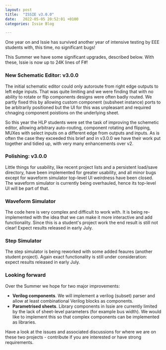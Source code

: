 ```yaml
---
layout: post
title:  "ISSIE v3.0.0"
date:   2022-05-05 20:52:01 +0100
categories: Issie Blog

---
```



One year on and Issie has survived another year of intensive testing by EEE students with, this time, no significant bugs!

This Summer we have some significant upgrades, described below. With these, Issie is now up to 24K lines of F#!

### New Schematic Editor: v3.0.0

The initial schematic editor could only autoroute from right edge outputs to left edge inputs. That was quite limiting and we were finding that with no ability to rotate or flip components designs were often badly routed. We partly fixed this by allowing custom component (subsheet instance) ports to be arbitrarily positioned but the UI for this was unpleasant and required chnaging component poistions on the underlying sheet.

So this year the HLP students were set the task of improving the schemetic editor, allowing arbitrary auto-routing, component rotating and flipping, MUXes with select inputs on a different edge from outputs and inputs. As is often the case they exceeded this brief and in v3.0.0 we have their work put together and tidied up, with very many enhancements over v2.

### Polishing: v3.0.0

Little things for usability, like recent project lists and a persistent load/save directory, have been implemented for greater usability, and all minor bugs except for waveform simulator top-level UI weirdness have been closed. The waveform simulator is currently being overhauled, hence its top-level UI will be part of that.

### Waveform Simulator

The code here is very complex and difficult to work with. It is being re-implemented with the idea that we can make it more interactive and add functionality. Since this is a student's project work the end result is still not clear! Expect results released in early July.

### Step Simulator

The step simulator is being reworked with some added feaures (another student project). Again exact functionality is still under consideration: expect results released in early July.

### Looking forward

Over the Summer we hope for two major improvements:

* **Verilog components**. We will implement a verilog (subset) parser and allow at least combinational Verilog blocks as components.
* **Parametrised sheets**. Library components in Issie are currently limited by the lack of sheet-level parameters (for example bus width). We would like to implement this so that complex components can be implemented as libraries.

Have a look at the issues and associated discussions for where we are on these two projects - contribute if you are interested or have strong requirements.

